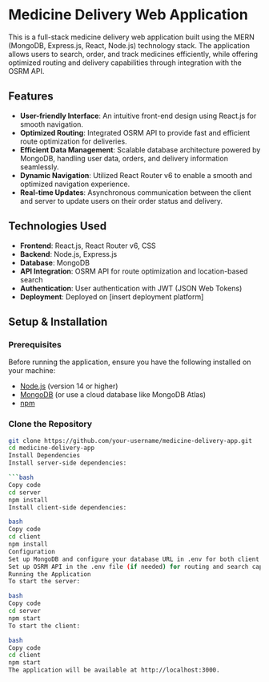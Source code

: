# Medicine Delivery Web Application

This is a full-stack medicine delivery web application built using the MERN (MongoDB, Express.js, React, Node.js) technology stack. The application allows users to search, order, and track medicines efficiently, while offering optimized routing and delivery capabilities through integration with the OSRM API.

## Features

- **User-friendly Interface**: An intuitive front-end design using React.js for smooth navigation.
- **Optimized Routing**: Integrated OSRM API to provide fast and efficient route optimization for deliveries.
- **Efficient Data Management**: Scalable database architecture powered by MongoDB, handling user data, orders, and delivery information seamlessly.
- **Dynamic Navigation**: Utilized React Router v6 to enable a smooth and optimized navigation experience.
- **Real-time Updates**: Asynchronous communication between the client and server to update users on their order status and delivery.

## Technologies Used

- **Frontend**: React.js, React Router v6, CSS
- **Backend**: Node.js, Express.js
- **Database**: MongoDB
- **API Integration**: OSRM API for route optimization and location-based search
- **Authentication**: User authentication with JWT (JSON Web Tokens)
- **Deployment**: Deployed on [insert deployment platform]

## Setup & Installation

### Prerequisites

Before running the application, ensure you have the following installed on your machine:

- [Node.js](https://nodejs.org/en/) (version 14 or higher)
- [MongoDB](https://www.mongodb.com/try/download/community) (or use a cloud database like MongoDB Atlas)
- [npm](https://www.npmjs.com/)

### Clone the Repository

```bash
git clone https://github.com/your-username/medicine-delivery-app.git
cd medicine-delivery-app
Install Dependencies
Install server-side dependencies:

```bash
Copy code
cd server
npm install
Install client-side dependencies:

bash
Copy code
cd client
npm install
Configuration
Set up MongoDB and configure your database URL in .env for both client and server.
Set up OSRM API in the .env file (if needed) for routing and search capabilities.
Running the Application
To start the server:

bash
Copy code
cd server
npm start
To start the client:

bash
Copy code
cd client
npm start
The application will be available at http://localhost:3000.
